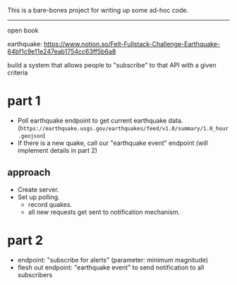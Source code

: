 This is a bare-bones project for writing up some ad-hoc code.

--------------------------------

open book

earthquake: https://www.notion.so/Felt-Fullstack-Challenge-Earthquake-64bf1c9e11e247eab1754cc63ff5b6a8

build a system that allows people to "subscribe" to that API with a given criteria

# part 1

- Poll earthquake endpoint to get current earthquake data. (`https://earthquake.usgs.gov/earthquakes/feed/v1.0/summary/1.0_hour.geojson`)
- If there is a new quake, call our "earthquake event" endpoint (will implement details in part 2)

## approach

- Create server.
- Set up polling.
    - record quakes.
    - all new requests get sent to notification mechanism.

# part 2

- endpoint: "subscribe for alerts" (parameter: minimum magnitude)
- flesh out endpoint: "earthquake event" to send notification to all subscribers

